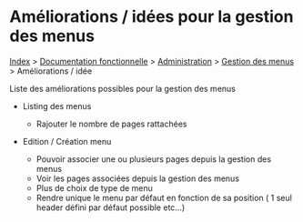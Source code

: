 # Améliorations / idées pour la gestion des menus

[Index](../../../../../index.md) > [Documentation fonctionnelle](../../../index.md) > [Administration](../../index.md) > [Gestion des menus](menu.md) > Améliorations / idée

Liste des améliorations possibles pour la gestion des menus

* Listing des menus
    * Rajouter le nombre de pages rattachées

* Edition / Création menu
  * Pouvoir associer une ou plusieurs pages depuis la gestion des menus
  * Voir les pages associées depuis la gestion des menus
  * Plus de choix de type de menu
  * Rendre unique le menu par défaut en fonction de sa position ( 1 seul header défini par défaut possible etc...)